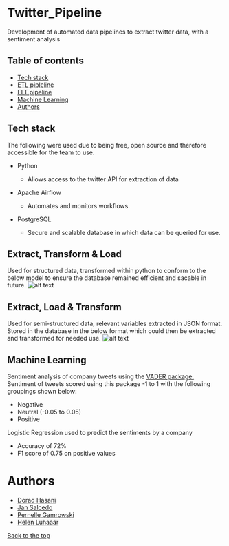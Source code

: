 # Twitter_Pipeline

Development of automated data pipelines to extract twitter data, with a sentiment analysis

## Table of contents

-   [Tech stack](https://github.com/Dorad-H/Twitter-ETL-Pipeline#tech-stack)
-   [ETL pipleline](https://github.com/Dorad-H/Twitter-ETL-Pipeline#extract-transform--load)
-   [ELT pipeline](https://github.com/Dorad-H/Twitter-ETL-Pipeline#extract-load--transform)
-   [Machine Learning](https://github.com/Dorad-H/Twitter-ETL-Pipeline#machine-learning)
-   [Authors](https://github.com/Dorad-H/Twitter-ETL-Pipeline#authors)

## Tech stack

The following were used due to being free, open source and therefore accessible for the team to use.

-   Python

    -   Allows access to the twitter API for extraction of data

-   Apache Airflow

    -   Automates and monitors workflows.

-   PostgreSQL

    -   Secure and scalable database in which data can be queried for use.

## Extract, Transform & Load

Used for structured data, transformed within python to conform to the below model to ensure the database remained efficient and sacable in future.
![alt text](https://github.com/Dorad-H/Twitter_Pipeline/blob/f2fb2f6d67c421ec0cf907aef06637455465ecac/ER%20diagram.png "ER Diagram")

## Extract, Load & Transform

Used for semi-structured data, relevant variables extracted in JSON format. Stored in the database in the below format which could then be extracted and transformed for needed use.
![alt text](https://github.com/Dorad-H/Twitter_Pipeline/blob/917c0e72d1e1e96f7d7d9f3a6674ee1d35b355e6/Semi%20structured.png "JSON format")

## Machine Learning

Sentiment analysis of company tweets using the [VADER package.](https://github.com/cjhutto/vaderSentiment) Sentiment of tweets scored using this package -1 to 1 with the following groupings shown below:

-   Negative
-   Neutral (-0.05 to 0.05)
-   Positive

Logistic Regression used to predict the sentiments by a company

-   Accuracy of 72%
-   F1 score of 0.75 on positive values

# Authors

-   [Dorad Hasani](https://studentsunionucl.org/sites/default/files/u198411/image00060.jpeg)
-   [Jan Salcedo](https://github.com/SuperSalcedo22)
-   [Pernelle Gamrowski](https://github.com/pernelleg)
-   [Helen Luhaäär](https://github.com/HelenLB)

[Back to the top](https://github.com/Dorad-H/Twitter_Pipeline/blob/master/README.md#twitter_pipeline)
